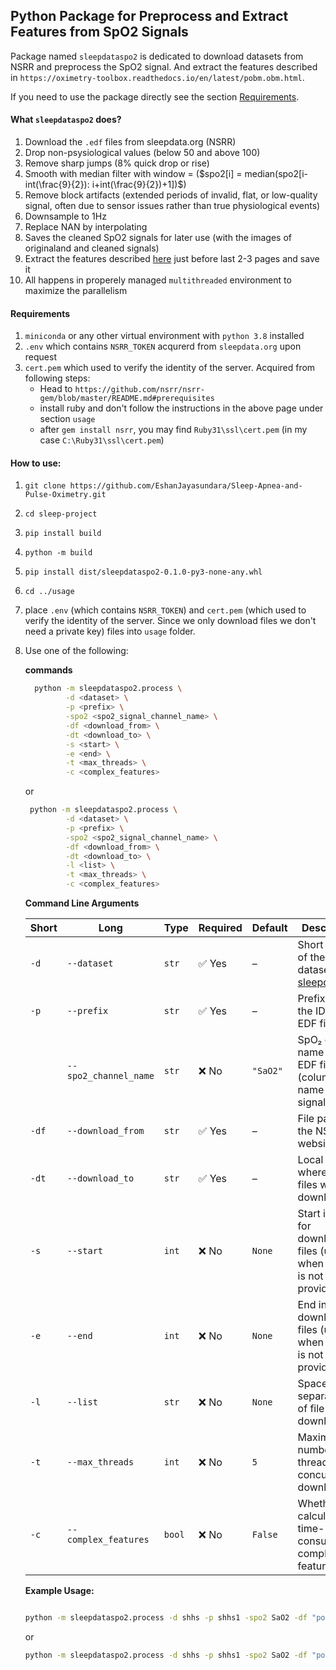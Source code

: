 ## Python Package for Preprocess and Extract Features from SpO2 Signals

Package named `sleepdataspo2` is dedicated to download datasets from NSRR and preprocess the SpO2 signal. And extract the features described in `https://oximetry-toolbox.readthedocs.io/en/latest/pobm.obm.html`.

If you need to use the package directly see the section <a href="#requirements">Requirements</a>.

#### What `sleepdataspo2` does?

1. Download the `.edf` files from sleepdata.org (NSRR)
2. Drop non-psysiological values (below 50 and above 100)
3. Remove sharp jumps (8% quick drop or rise)
4. Smooth with median filter with window = ($spo2[i] = median(spo2[i-int(\frac{9}{2}): i+int(\frac{9}{2})+1])$)
5. Remove block artifacts (extended periods of invalid, flat, or low-quality signal, often due to sensor issues rather than true physiological events)
6. Downsample to 1Hz
7. Replace NAN by interpolating
8. Saves the cleaned SpO2 signals for later use (with the images of originaland and cleaned signals)
9. Extract the features described [here](https://static-content.springer.com/esm/art%3A10.1038%2Fs41467-023-40604-3/MediaObjects/41467_2023_40604_MOESM1_ESM.pdf) just before last 2-3 pages and save it
10. All happens in properely managed `multithreaded` environment to maximize the parallelism

#### Requirements

1. `miniconda` or any other virtual environment with `python 3.8` installed
2. `.env` which contains `NSRR_TOKEN` acqurerd from `sleepdata.org` upon request
3. `cert.pem` which used to verify the identity of the server. Acquired from following steps:
   - Head to `https://github.com/nsrr/nsrr-gem/blob/master/README.md#prerequisites`
   - install ruby and don't follow the instructions in the above page under section `usage`
   - after `gem install nsrr`, you may find `Ruby31\ssl\cert.pem` (in my case `C:\Ruby31\ssl\cert.pem`)

#### How to use:

1.  `git clone https://github.com/EshanJayasundara/Sleep-Apnea-and-Pulse-Oximetry.git`
2.  `cd sleep-project`
3.  `pip install build`
4.  `python -m build`
5.  `pip install dist/sleepdataspo2-0.1.0-py3-none-any.whl`
6.  `cd ../usage`
7.  place `.env` (which contains `NSRR_TOKEN`) and `cert.pem` (which used to verify the identity of the server. Since we only download files we don't need a private key) files into `usage` folder.
8.  Use one of the following:

    **commands**

    ```bash
      python -m sleepdataspo2.process \
             -d <dataset> \
             -p <prefix> \
             -spo2 <spo2_signal_channel_name> \
             -df <download_from> \
             -dt <download_to> \
             -s <start> \
             -e <end> \
             -t <max_threads> \
             -c <complex_features>
    ```

    or

    ```bash
     python -m sleepdataspo2.process \
             -d <dataset> \
             -p <prefix> \
             -spo2 <spo2_signal_channel_name> \
             -df <download_from> \
             -dt <download_to> \
             -l <list> \
             -t <max_threads> \
             -c <complex_features>
    ```

    **Command Line Arguments**

    | Short | Long                  | Type   | Required | Default  | Description                                                            |
    | ----- | --------------------- | ------ | -------- | -------- | ---------------------------------------------------------------------- |
    | `-d`  | `--dataset`           | `str`  | ✅ Yes   | –        | Short name of the dataset in [sleepdata.org](https://sleepdata.org)    |
    | `-p`  | `--prefix`            | `str`  | ✅ Yes   | –        | Prefix before the ID of the EDF file                                   |
    |       | `--spo2_channel_name` | `str`  | ❌ No    | `"SaO2"` | SpO₂ channel name in the EDF file (column name of the signal)          |
    | `-df` | `--download_from`     | `str`  | ✅ Yes   | –        | File path on the NSRR website                                          |
    | `-dt` | `--download_to`       | `str`  | ✅ Yes   | –        | Local path where the files will be downloaded                          |
    | `-s`  | `--start`             | `int`  | ❌ No    | `None`   | Start index for downloading files (used when `--list` is not provided) |
    | `-e`  | `--end`               | `int`  | ❌ No    | `None`   | End index for downloading files (used when `--list` is not provided)   |
    | `-l`  | `--list`              | `str`  | ❌ No    | `None`   | Space-separated list of file IDs to download                           |
    | `-t`  | `--max_threads`       | `int`  | ❌ No    | `5`      | Maximum number of threads for concurrent downloads                     |
    | `-c`  | `--complex_features`  | `bool` | ❌ No    | `False`  | Whether to calculate time-consuming complex features                   |

    **Example Usage:**

    ```bash

    python -m sleepdataspo2.process -d shhs -p shhs1 -spo2 SaO2 -df "polysomnography/edfs/shhs1" -dt data -s 200001 -e 200005 -t 2

    ```

    or

    ```bash
    python -m sleepdataspo2.process -d shhs -p shhs1 -spo2 SaO2 -df "polysomnography/edfs/shhs1" -dt data -l "200001 200003 200007" -t 3
    ```
